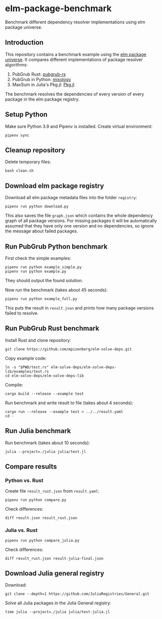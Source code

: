 # elm-package-benchmark

Benchmark different dependency resolver implementations using elm package universe.

## Introduction

This repository contains a benchmark example using the [elm package universe](https://package.elm-lang.org/). It compares different implementations of package resolver algorithms:
1. PubGrub Rust: [pubgrub-rs](https://github.com/pubgrub-rs/pubgrub)
2. PubGrub in Python: [mixology](https://github.com/sdispater/mixology)
3. MaxSum in Julia's Pkg.jl: [Pkg.jl](https://github.com/JuliaLang/Pkg.jl/blob/master/src/Resolve/Resolve.jl)

The benchmark resolves the dependencies of every version of every package in the elm package registry.

## Setup Python

Make sure Python 3.9 and Pipenv is installed. Create virtual environment:

    pipenv sync

## Cleanup repository

Delete temporary files:

    bash clean.sh

## Download elm package registry

Download all elm package metadata files into the folder `registry`:

    pipenv run python download.py

This also saves the file `graph.json` which contains the whole dependency graph of all package versions. For missing packages it will be automatically assumed that they have only one version and no dependencies, so ignore the message about failed packages.

## Run PubGrub Python benchmark

First check the simple examples:

    pipenv run python example_simple.py
    pipenv run python example.py

They should output the found solution.

Now run the benchmark (takes about 45 seconds):

    pipenv run python example_full.py

This puts the result in `result.json` and prints how many package versions failed to resolve.

## Run PubGrub Rust benchmark

Install Rust and clone repository:

    git clone https://github.com/mpizenberg/elm-solve-deps.git

Copy example code:

    ln -s "$PWD/test.rs" elm-solve-deps/elm-solve-deps-lib/examples/test.rs
    cd elm-solve-deps/elm-solve-deps-lib

Compile:

    cargo build --release --example test

Run benchmark and write result to file (takes about 4 seconds):

    cargo run --release --example test > ../../result.yaml
    cd -

## Run Julia benchmark

Run benchmark (takes about 10 seconds):

    julia --project=./julia julia/test.jl

## Compare results

### Python vs. Rust

Create file `result_rust.json` from `result.yaml`:

    pipenv run python compare.py

Check differences:

    diff result.json result_rust.json

### Julia vs. Rust

    pipenv run python compare_julia.py

Check differences:

    diff result_rust.json result-julia-final.json

## Download Julia general registry

Download:

    git clone --depth=1 https://github.com/JuliaRegistries/General.git

Solve all Julia packages in the Julia General registry:

    time julia --project=./julia julia/test-julia.jl
